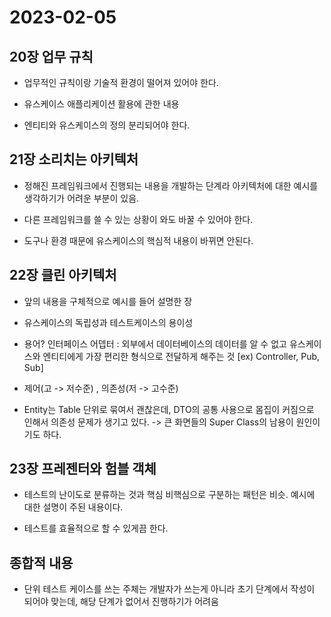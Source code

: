 # 2023-02-05

## 20장 업무 규칙

- 업무적인 규칙이랑 기술적 환경이 떨어져 있어야 한다.

- 유스케이스 애플리케이션 활용에 관한 내용

- 엔티티와 유스케이스의 정의 분리되어야 한다.

## 21장 소리치는 아키텍처

- 정해진 프레임워크에서 진행되는 내용을 개발하는 단계라 아키텍처에 대한 예시를 생각하기가 어려운 부분이 있음.

- 다른 프레임워크를 쓸 수 있는 상황이 와도 바꿀 수 있어야 한다.

- 도구나 환경 때문에 유스케이스의 핵심적 내용이 바뀌면 안된다.

## 22장 클린 아키텍처

- 앞의 내용을 구체적으로 예시를 들어 설명한 장

- 유스케이스의 독립성과 테스트케이스의 용이성

- 용어? 인터페이스 어뎁터 : 외부에서 데이터베이스의 데이터를 알 수 없고 유스케이스와 엔티티에게 가장 편리한 형식으로 전달하게 해주는 것 [ex) Controller, Pub, Sub]

- 제어(고 -> 저수준) , 의존성(저 -> 고수준)

- Entity는 Table 단위로 묶여서 괜찮은데, DTO의 공통 사용으로 몸집이 커짐으로 인해서 의존성 문제가 생기고 있다. -> 큰 화면들의 Super Class의 남용이 원인이기도 하다.

## 23장 프레젠터와 험블 객체

- 테스트의 난이도로 분류하는 것과 핵심 비핵심으로 구분하는 패턴은 비슷. 예시에 대한 설명이 주된 내용이다.

- 테스트를 효율적으로 할 수 있게끔 한다.

## 종합적 내용

- 단위 테스트 케이스를 쓰는 주체는 개발자가 쓰는게 아니라 초기 단계에서 작성이 되어야 맞는데, 해당 단계가 없어서 진행하기가 어려움
